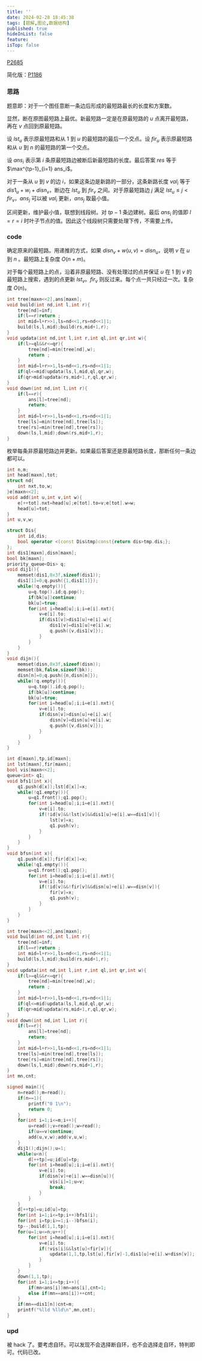 ```yaml
---
title: ''
date: 2024-02-28 18:45:38
tags: [题解,图论,数据结构]
published: true
hideInList: false
feature: 
isTop: false
---
```

[P2685](https://www.luogu.com.cn/problem/P2685)

简化版：[P1186](https://www.luogu.com.cn/problem/P1186)

### 思路

题意即：对于一个图任意断一条边后形成的最短路最长的长度和方案数。

显然，断在原图最短路上最优。新最短路一定是在原最短路的 $u$ 点离开最短路，再在 $v$ 点回到原最短路。

设 $lst_u$ 表示原最短路和从 $1$ 到 $u$ 的最短路的最后一个交点。设 $fir_u$ 表示原最短路和从 $u$ 到 $n$ 的最短路的第一个交点。

设 $ans_i$ 表示第 $i$ 条原最短路边被断后新最短路的长度。最后答案 $res$ 等于 $\max^{tp-1}_{i=1} ans_i$。

对于一条从 $u$ 到 $v$ 的边 $i$，如果这条边是新路的一部分，这条新路长度 $val_i$ 等于 $dis1_u+w_i+disn_v$，断边在 $lst_u$ 到 $fir_v$ 之间。对于原最短路边 $j$ 满足 $lst_u\leq j< fir_v$，$ans_j$ 可以被 $val_i$ 更新，$ans_j$ 取最小值。

区间更新，维护最小值，联想到线段树。对 $tp-1$ 条边建树。最后 $ans_i$ 的值即 $l=r=i$ 时叶子节点的值。因此这个线段树只需要处理下传，不需要上传。

### code

确定原来的最短路。用递推的方式，如果 $disn_v+w(u,v)=disn_u$，说明 $v$ 在 $u$ 到 $n$ 。最短路上复杂度 $O(n+m)$。

对于每个最短路上的点，沿着非原最短路、没有处理过的点并保证 $u$ 在 $1$ 到 $v$ 的最短路上搜索，遇到的点更新 $lst_v$。$fir_v$ 则反过来。每个点一共只经过一次。复杂度 $O(n)$。

```cpp
int tree[maxn<<2],ans[maxn];
void build(int nd,int l,int r){
	tree[nd]=inf;
	if(l==r)return ;
	int mid=l+r>>1,ls=nd<<1,rs=nd<<1|1;
	build(ls,l,mid);build(rs,mid+1,r);
}
void updata(int nd,int l,int r,int ql,int qr,int w){
	if(l>=ql&&r<=qr){
		tree[nd]=min(tree[nd],w);
		return ;
	}
	int mid=l+r>>1,ls=nd<<1,rs=nd<<1|1;
	if(ql<=mid)updata(ls,l,mid,ql,qr,w);
	if(qr>mid)updata(rs,mid+1,r,ql,qr,w);
}
void down(int nd,int l,int r){
	if(l==r){
		ans[l]=tree[nd];
		return;
	}
	int mid=l+r>>1,ls=nd<<1,rs=nd<<1|1;
	tree[ls]=min(tree[nd],tree[ls]);
	tree[rs]=min(tree[nd],tree[rs]);
	down(ls,l,mid);down(rs,mid+1,r);
}
```

枚举每条非原最短路边并更新。如果最后答案还是原最短路长度，那断任何一条边都可以。

```cpp
int n,m;
int head[maxn],tot;
struct nd{
	int nxt,to,w;
}e[maxn<<2];
void add(int u,int v,int w){
	e[++tot].nxt=head[u];e[tot].to=v;e[tot].w=w;
	head[u]=tot;
}
int u,v,w;

struct Dis{
	int id,dis;
	bool operator <(const Dis&tmp)const{return dis>tmp.dis;};
};
int dis1[maxn],disn[maxn];
bool bk[maxn];
priority_queue<Dis> q;
void dij1(){
	memset(dis1,0x3f,sizeof(dis1));
	dis1[1]=0;q.push({1,dis1[1]});
	while(!q.empty()){
		u=q.top().id;q.pop();
		if(bk[u])continue;
		bk[u]=true;
		for(int i=head[u];i;i=e[i].nxt){
			v=e[i].to;
			if(dis1[v]>dis1[u]+e[i].w){
				dis1[v]=dis1[u]+e[i].w;
				q.push({v,dis1[v]});
			}
		}
	}
}
void dijn(){
	memset(disn,0x3f,sizeof(disn));
	memset(bk,false,sizeof(bk));
	disn[n]=0;q.push({n,disn[n]});
	while(!q.empty()){
		u=q.top().id;q.pop();
		if(bk[u])continue;
		bk[u]=true;
		for(int i=head[u];i;i=e[i].nxt){
			v=e[i].to;
			if(disn[v]>disn[u]+e[i].w){
				disn[v]=disn[u]+e[i].w;
				q.push({v,disn[v]});
			}
		}
	}
}

int d[maxn],tp,id[maxn];
int lst[maxn],fir[maxn];
bool vis[maxn<<2];
queue<int> q1;
void bfs1(int x){
	q1.push(d[x]);lst[d[x]]=x;
	while(!q1.empty()){
		u=q1.front();q1.pop();
		for(int i=head[u];i;i=e[i].nxt){
			v=e[i].to;
			if(!id[v]&&!lst[v]&&dis1[u]+e[i].w==dis1[v]){
				lst[v]=x;
				q1.push(v);
			}
		}
	}
}
void bfsn(int x){
	q1.push(d[x]);fir[d[x]]=x;
	while(!q1.empty()){
		u=q1.front();q1.pop();
		for(int i=head[u];i;i=e[i].nxt){
			v=e[i].to;
			if(!id[v]&&!fir[v]&&disn[u]+e[i].w==disn[v]){
				fir[v]=x;
				q1.push(v);
			}
		}
	}
}

int tree[maxn<<2],ans[maxn];
void build(int nd,int l,int r){
	tree[nd]=inf;
	if(l==r)return ;
	int mid=l+r>>1,ls=nd<<1,rs=nd<<1|1;
	build(ls,l,mid);build(rs,mid+1,r);
}
void updata(int nd,int l,int r,int ql,int qr,int w){
	if(l>=ql&&r<=qr){
		tree[nd]=min(tree[nd],w);
		return ;
	}
	int mid=l+r>>1,ls=nd<<1,rs=nd<<1|1;
	if(ql<=mid)updata(ls,l,mid,ql,qr,w);
	if(qr>mid)updata(rs,mid+1,r,ql,qr,w);
}
void down(int nd,int l,int r){
	if(l==r){
		ans[l]=tree[nd];
		return;
	}
	int mid=l+r>>1,ls=nd<<1,rs=nd<<1|1;
	tree[ls]=min(tree[nd],tree[ls]);
	tree[rs]=min(tree[nd],tree[rs]);
	down(ls,l,mid);down(rs,mid+1,r);
}
int mn,cnt;

signed main(){
	n=read();m=read();
	if(n==1){
		printf("0 1\n");
		return 0;
	}
	for(int i=1;i<=m;i++){
		u=read();v=read();w=read();
		if(u==v)continue;
		add(u,v,w);add(v,u,w);
	}
	dij1();dijn();u=1;
	while(u<n){
		d[++tp]=u;id[u]=tp;
		for(int i=head[u];i;i=e[i].nxt){
			v=e[i].to;
			if(disn[v]+e[i].w==disn[u]){
				vis[i]=1;u=v;
				break;
			}
		}
	}
	d[++tp]=u;id[u]=tp;
	for(int i=1;i<=tp;i++)bfs1(i);
	for(int i=tp;i>=1;i--)bfsn(i);
	tp--;build(1,1,tp);
	for(u=1;u<=n;u++){
		for(int i=head[u];i;i=e[i].nxt){
			v=e[i].to;
			if(!vis[i]&&lst[u]<fir[v]){
				updata(1,1,tp,lst[u],fir[v]-1,dis1[u]+e[i].w+disn[v]);
			}
		}
	}
	down(1,1,tp);
	for(int i=1;i<=tp;i++){
		if(mn<ans[i])mn=ans[i],cnt=1;
		else if(mn==ans[i])++cnt;
	}
	if(mn==dis1[n])cnt=m;
	printf("%lld %lld\n",mn,cnt);
}
```

### upd

被 hack 了。要考虑自环。可以发现不会选择断自环，也不会选择走自环，特判即可。代码已改。